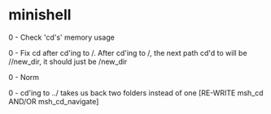 # minishell

0	-	Check 'cd's' memory usage

0	-	Fix cd after cd'ing to /. After cd'ing to /, the next path cd'd
		to will be //new_dir, it should just be /new_dir

0	-	Norm

0	-	cd'ing to ../ takes us back two folders instead of one
		[RE-WRITE msh_cd AND/OR msh_cd_navigate]
